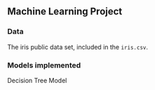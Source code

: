 ## Machine Learning Project

### Data
The iris public data set, included in the `iris.csv`.

### Models implemented
Decision Tree Model